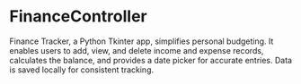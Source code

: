 # FinanceController
Finance Tracker, a Python Tkinter app, simplifies personal budgeting. It enables users to add, view, and delete income and expense records, calculates the balance, and provides a date picker for accurate entries. Data is saved locally for consistent tracking.
